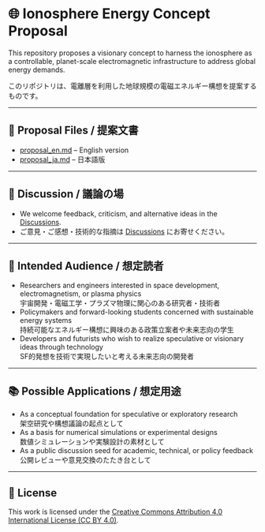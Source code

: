 # 🌐 Ionosphere Energy Concept Proposal

This repository proposes a visionary concept to harness the ionosphere as a controllable, planet-scale electromagnetic infrastructure to address global energy demands.

このリポジトリは、電離層を利用した地球規模の電磁エネルギー構想を提案するものです。

---

## 📄 Proposal Files / 提案文書

- [proposal_en.md](./proposal_en.md) – English version
- [proposal_ja.md](./proposal_ja.md) – 日本語版

---

## 💬 Discussion / 議論の場

- We welcome feedback, criticism, and alternative ideas in the [Discussions](https://github.com/tadi-karuma/ionosphere-energy-concept/discussions).
- ご意見・ご感想・技術的な指摘は [Discussions](https://github.com/tadi-karuma/ionosphere-energy-concept/discussions) にお寄せください。

---

## 👥 Intended Audience / 想定読者

- Researchers and engineers interested in space development, electromagnetism, or plasma physics  
  宇宙開発・電磁工学・プラズマ物理に関心のある研究者・技術者
- Policymakers and forward-looking students concerned with sustainable energy systems  
  持続可能なエネルギー構想に興味のある政策立案者や未来志向の学生
- Developers and futurists who wish to realize speculative or visionary ideas through technology  
  SF的発想を技術で実現したいと考える未来志向の開発者

---

## 📚 Possible Applications / 想定用途

- As a conceptual foundation for speculative or exploratory research  
  架空研究や構想議論の起点として
- As a basis for numerical simulations or experimental designs  
  数値シミュレーションや実験設計の素材として
- As a public discussion seed for academic, technical, or policy feedback  
  公開レビューや意見交換のたたき台として

---

## 📝 License

This work is licensed under the [Creative Commons Attribution 4.0 International License (CC BY 4.0)](https://creativecommons.org/licenses/by/4.0/).
